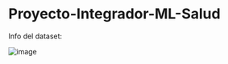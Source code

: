 # Proyecto-Integrador-ML-Salud

Info del dataset:

![image](https://github.com/SantosIparraguirre/ML-Hospitalizaciones/assets/154923689/40c19a28-ee4f-4bca-a557-cbe9c2822c00)
